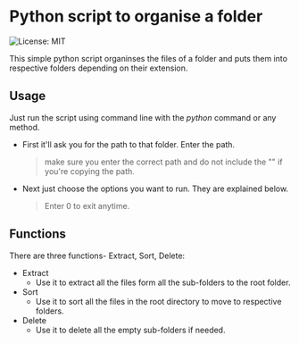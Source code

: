 # Python script to organise a folder
![License: MIT](https://img.shields.io/badge/License-MIT-yellow.svg)

This simple python script organinses the files of a folder and puts them into respective folders depending on their extension. 

## Usage

Just run the script using command line with the *python* command or any method.
- First it'll ask you for the path to that folder. Enter the path.
	> make sure you enter the correct path and do not include the "" if you're copying the path.

 - Next just choose the options you want to run. They are explained below.
	  > Enter 0 to exit anytime.



## Functions
There are three functions- Extract, Sort, Delete:
-   Extract
	- Use it to extract all the files form all the sub-folders to the root folder.
-   Sort
	- Use it to sort all the files in the root directory to move to respective folders.
-   Delete
	- Use it to delete all the empty sub-folders if needed.

